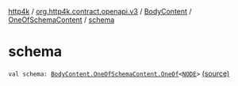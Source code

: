 [http4k](../../../index.md) / [org.http4k.contract.openapi.v3](../../index.md) / [BodyContent](../index.md) / [OneOfSchemaContent](index.md) / [schema](./schema.md)

# schema

`val schema: `[`BodyContent.OneOfSchemaContent.OneOf`](-one-of/index.md)`<`[`NODE`](index.md#NODE)`>` [(source)](https://github.com/http4k/http4k/blob/master/http4k-contract/src/main/kotlin/org/http4k/contract/openapi/v3/model.kt#L76)